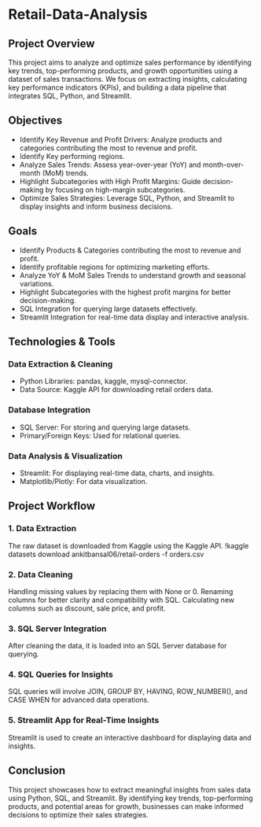 # Retail-Data-Analysis

## Project Overview
This project aims to analyze and optimize sales performance by identifying key trends, top-performing products, and growth opportunities using a dataset of sales transactions. We focus on extracting insights, calculating key performance indicators (KPIs), and building a data pipeline that integrates SQL, Python, and Streamlit.
## Objectives
- Identify Key Revenue and Profit Drivers: Analyze products and categories contributing the most to revenue and profit.
- Identify Key performing regions.
- Analyze Sales Trends: Assess year-over-year (YoY) and month-over-month (MoM) trends.
- Highlight Subcategories with High Profit Margins: Guide decision-making by focusing on high-margin subcategories.
- Optimize Sales Strategies: Leverage SQL, Python, and Streamlit to display insights and inform business decisions.
## Goals
- Identify Products & Categories contributing the most to revenue and profit.
- Identify profitable regions for optimizing marketing efforts.
- Analyze YoY & MoM Sales Trends to understand growth and seasonal variations.
- Highlight Subcategories with the highest profit margins for better decision-making.
- SQL Integration for querying large datasets effectively.
- Streamlit Integration for real-time data display and interactive analysis.
## Technologies & Tools
### Data Extraction & Cleaning
- Python Libraries: pandas, kaggle, mysql-connector.
- Data Source: Kaggle API for downloading retail orders data.
### Database Integration
- SQL Server: For storing and querying large datasets.
- Primary/Foreign Keys: Used for relational queries.
### Data Analysis & Visualization
- Streamlit: For displaying real-time data, charts, and insights.
- Matplotlib/Plotly: For data visualization.
## Project Workflow
### 1. Data Extraction
The raw dataset is downloaded from Kaggle using the Kaggle API.
!kaggle datasets download ankitbansal06/retail-orders -f orders.csv
### 2. Data Cleaning
Handling missing values by replacing them with None or 0.
Renaming columns for better clarity and compatibility with SQL.
Calculating new columns such as discount, sale price, and profit.
### 3. SQL Server Integration
After cleaning the data, it is loaded into an SQL Server database for querying.
### 4. SQL Queries for Insights
SQL queries will involve JOIN, GROUP BY, HAVING, ROW_NUMBER(), and CASE WHEN for advanced data operations.
### 5. Streamlit App for Real-Time Insights
Streamlit is used to create an interactive dashboard for displaying data and insights.
## Conclusion
This project showcases how to extract meaningful insights from sales data using Python, SQL, and Streamlit. By identifying key trends, top-performing products, and potential areas for growth, businesses can make informed decisions to optimize their sales strategies.
